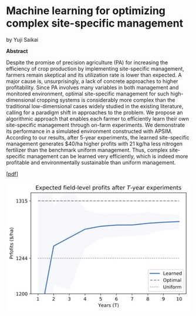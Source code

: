 # Machine learning for optimizing complex site-specific management
by Yuji Saikai

**Abstract**

Despite the promise of precision agriculture (PA) for increasing the efficiency of crop production by implementing site-specific management, farmers remain skeptical and its utilization rate is lower than expected. A major cause is, unsurprisingly, a lack of concrete approaches to higher profitability. Since PA involves many variables in both management and monitored environment, optimal site-specific management for such high-dimensional cropping systems is considerably more complex than the traditional low-dimensional cases widely studied in the existing literature, calling for a paradigm shift in approaches to the problem. We propose an algorithmic approach that enables each farmer to efficiently learn their own site-specific management through on-farm experiments. We demonstrate its performance in a simulated environment constructed with APSIM. According to our results, after 5-year experiments, the learned site-specific management generates $40/ha higher profits with 21 kg/ha less nitrogen fertilizer than the benchmark uniform management. Thus, complex site-specific management can be learned very efficiently, which is indeed more profitable and environmentally sustainable than uniform management.

[[pdf](bopa.pdf)]

![](pi_curves.png)
